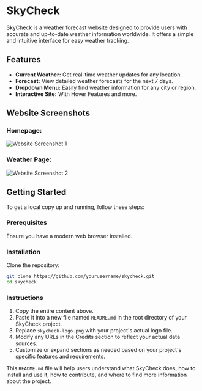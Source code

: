 # SkyCheck

SkyCheck is a weather forecast website designed to provide users with accurate and up-to-date weather information worldwide. It offers a simple and intuitive interface for easy weather tracking.

## Features

- **Current Weather:** Get real-time weather updates for any location.
- **Forecast:** View detailed weather forecasts for the next 7 days.
- **Dropdown Menu:** Easily find weather information for any city or region.
- **Interactive Site:** With Hover Features and more.

## Website Screenshots
### Homepage:
![Website Screenshot 1](https://github.com/user-attachments/assets/d1791c2b-ae0f-444e-a7ab-3cca000d3e9e)

### Weather Page:
![Website Screenshot 2](https://github.com/user-attachments/assets/396345e0-c220-4da2-ac5c-6eaa9a800e27)


## Getting Started

To get a local copy up and running, follow these steps:

### Prerequisites

Ensure you have a modern web browser installed.

### Installation

Clone the repository:

```bash
git clone https://github.com/yourusername/skycheck.git
cd skycheck
```

### Instructions

1. Copy the entire content above.
2. Paste it into a new file named `README.md` in the root directory of your SkyCheck project.
3. Replace `skycheck-logo.png` with your project's actual logo file.
4. Modify any URLs in the Credits section to reflect your actual data sources.
5. Customize or expand sections as needed based on your project's specific features and requirements.

This `README.md` file will help users understand what SkyCheck does, how to install and use it, how to contribute, and where to find more information about the project.
